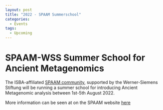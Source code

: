 ```yaml
---
layout: post
title: "2022 - SPAAM Summerschool"
categories:
  - Events
tags:
  - Upcoming
---
```


# SPAAM-WSS Summer School for Ancient Metagenomics

The ISBA-affiliated [SPAAM community](https://spaam-community.github.io),
supported by the Werner-Siemens Stiftung will be running a summer school for
introducing Ancient Metagenomic analysis between 1st-5th August 2022.

More information can be seen at on the SPAAM website [here](https://spaam-community.github.io/wss-summer-school/#/2022/)
